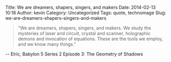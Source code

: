 Title: We are dreamers, shapers, singers, and makers
Date: 2014-02-13 10:18
Author: kevin
Category: Uncategorized
Tags: quote, technomage
Slug: we-are-dreamers-shapers-singers-and-makers

> "We are dreamers, shapers, singers, and makers. We study the mysteries
> of laser and circuit, crystal and scanner, holographic demons and
> invocation of equations. These are the tools we employ, and we know
> many things."

-- Elric, Babylon 5 Series 2 Episode 3: The Geometry of Shadows
